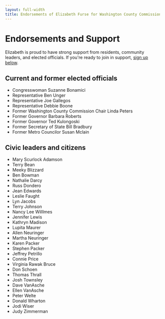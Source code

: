 ```yaml
---
layout: full-width
title: Endorsements of Elizabeth Furse for Washington County Commission District 4
---
```


# Endorsements and Support

Elizabeth is proud to have strong support from residents, community leaders, and elected officials. If you're ready to join in support, [sign up below](#endorse).



## Current and former elected officials

* Congresswoman Suzanne Bonamici
* Representative Ben Unger
* Representative Joe Gallegos
* Representative Debbie Boone
* Former Washington County Commission Chair Linda Peters
* Former Governor Barbara Roberts
* Former Governor Ted Kulongoski
* Former Secretary of State Bill Bradbury
* Former Metro Councilor Susan Mclain

## Civic leaders and citizens

* Mary Scurlock Adamson
* Terry Bean
* Meeky Blizzard
* Ben Bowman
* Nathalie Darcy
* Russ Dondero
* Jean Edwards
* Leslie Faught
* Lyn Jacobs
* Terry Johnson
* Nancy Lee Willlmes
* Jennifer Lewis
* Kathryn Madison
* Lupita Maurer
* Allen Neuringer
* Martha Neuringer
* Karen Packer
* Stephen Packer
* Jeffrey Petrillo
* Connie Price
* Virginia Rawak Bruce
* Don Schoen
* Thomas Thrall
* Josh Townsley
* Dave VanAsche
* Ellen VanAsche
* Peter Welte
* Donald Wharton
* Jodi Wiser
* Judy Zimmerman
